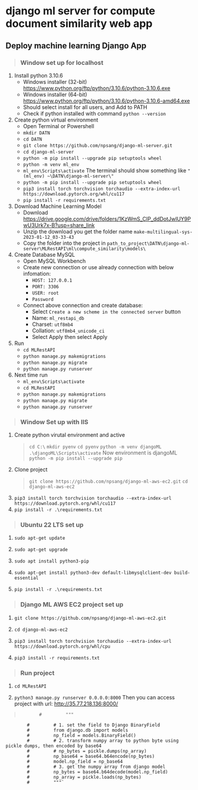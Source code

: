 # django ml server for compute document similarity web app

## Deploy machine learning Django App

> ### Window set up for localhost

1. Install python 3.10.6
   * Windows installer (32-bit) <https://www.python.org/ftp/python/3.10.6/python-3.10.6.exe>
   * Windows installer (64-bit) <https://www.python.org/ftp/python/3.10.6/python-3.10.6-amd64.exe>
   * Should select install for all users, and Add to PATH
   * Check if python installed with command `python --version`
2. Create python virtual environment
   * Open Terminal or Powershell
   * `mkdir DATN`
   * `cd DATN`
   * `git clone https://github.com/npsang/django-ml-server.git`
   * `cd django-ml-server`
   * `python -m pip install --upgrade pip setuptools wheel`
   * `python -m venv ml_env`
   * `ml_env\Scripts\activate` The terminal should show something like `"(ml_env) ~\DATN\django-ml-server\"`
   * `python -m pip install --upgrade pip setuptools wheel`
   * `pip3 install torch torchvision torchaudio --extra-index-url https://download.pytorch.org/whl/cu117`
   * `pip install -r requirements.txt`
3. Download Machine Learning Model
   * Download <https://drive.google.com/drive/folders/1KzWmS_CIP_ddDotJwIUY9PwU3Urk7x-B?usp=share_link>
   * Unzip the download you get the folder name `make-multilingual-sys-2023-01-12_03-33-43`
   * Copy the folder into the project in `path_to_project\DATN\django-ml-server\MLRestAPI\ml\compute_similarity\models\`
4. Create Database MySQL
   * Open MySQL Workbench
   * Create new connection or use already connection with below infomation:
      * `HOST: 127.0.0.1`
      * `PORT: 3306`
      * `USER: root`
      * `Password`
   * Connect above connection and create database:
      * Select `Create a new scheme in the connected server` button
      * Name: `ml_restapi_db`
      * Charset: `utf8mb4`
      * Collation: `utf8mb4_unicode_ci`
      * Select Apply then select Apply
5. Run
   * `cd MLRestAPI`
   * `python manage.py makemigrations`
   * `python manage.py migrate`
   * `python manage.py runserver`
6. Next time run
   * `ml_env\Scripts\activate`
   * `cd MLRestAPI`
   * `python manage.py makemigrations`
   * `python manage.py migrate`
   * `python manage.py runserver`

> ### Window Set up with IIS

1. Create python virutal environment and active
   > `cd C:\`
   > `mkdir pyenv`
   > `cd pyenv`
   > `python -m venv djangoML`
   > `.\djangoML\Scripts\activate`
   Now environment is djangoML
   > `python -m pip install --upgrade pip`
2. Clone project
   > `git clone https://github.com/npsang/django-ml-aws-ec2.git`
   > `cd django-ml-aws-ec2`
3. `pip3 install torch torchvision torchaudio --extra-index-url https://download.pytorch.org/whl/cu117`
4. `pip install -r .\requirements.txt`


> ### Ubuntu 22 LTS set up

1. `sudo apt-get update`

2. `sudo apt-get upgrade`

3. `sudo apt install python3-pip`

4. `sudo apt-get install python3-dev default-libmysqlclient-dev build-essential`

5. `pip install -r .\requirements.txt`

> ### Django ML AWS EC2 project set up

1. `git clone https://github.com/npsang/django-ml-aws-ec2.git`

2. `cd django-ml-aws-ec2`

3. `pip3 install torch torchvision torchaudio --extra-index-url https://download.pytorch.org/whl/cpu`

4. `pip3 install -r requirements.txt`

> ### Run project

1. `cd MLRestAPI`

2. `python3 manage.py runserver 0.0.0.0:8000`
    Then you can access project with url: <http://35.77.218.136:8000/>

>            #         """  
            #         # 1. set the field to Django BinaryField
            #         from django.db import models
            #         np_field = models.BinaryField()
            #         # 2. transform numpy array to python byte using pickle dumps, then encoded by base64
            #         # np_bytes = pickle.dumps(np_array)
            #         np_base64 = base64.b64encode(np_bytes)
            #         model.np_field = np_base64
            #         # 3. get the numpy array from django model
            #         np_bytes = base64.b64decode(model.np_field)
            #         np_array = pickle.loads(np_bytes)
            #         """`
